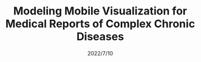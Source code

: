 ---
title: "Modeling Mobile Visualization for Medical Reports of Complex Chronic Diseases"
collection: publications
permalink: https://arxiv.org/abs/2212.01662
excerpt: 
date: 2022/7/10
venue: 'arXiv preprint arXiv:2212.01662'
slidesurl: 'https://arxiv.org/abs/2212.01662'
paperurl: 'https://arxiv.org/abs/2212.01662'
citation: 'Dasgupta, Sankarshan, and Tom Ongwere. "Modeling Mobile Visualization for Medical Reports of Complex Chronic Diseases." arXiv preprint arXiv:2212.01662 (2022).'
---